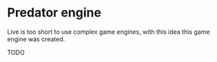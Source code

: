 # Predator engine
Live is too short to use complex game engines, with this idea this game engine was created.

TODO

